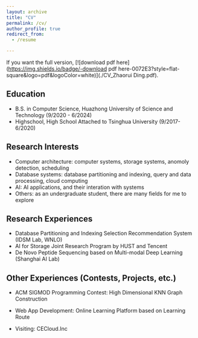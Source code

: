 ```yaml
---
layout: archive
title: "CV"
permalink: /cv/
author_profile: true
redirect_from:
  - /resume

---
```


If you want the full version, [![download pdf here](https://img.shields.io/badge/-download pdf here-0072E3?style=flat-square&logo=pdf&logoColor=white)](./CV_Zhaorui Ding.pdf).

Education
------

* B.S. in Computer Science, Huazhong University of Science and Technology (9/2020 - 6/2024)
* Highschool, High School Attached to Tsinghua University (9/2017- 6/2020)

## Research Interests

- Computer architecture: computer systems, storage systems, anomoly detection, scheduling
- Database systems: database partitioning and indexing, query and data processing, cloud computing
- AI: AI applications, and their interation with systems
- Others: as an undergraduate student, there are many fields for me to explore

Research Experiences
------

* Database Partitioning and Indexing Selection Recommendation System (IDSM Lab, WNLO)
* AI for Storage Joint Research Program by HUST and Tencent
* De Novo Peptide Sequencing based on Multi-modal Deep Learning (Shanghai AI Lab)

## Other Experiences (Contests, Projects, etc.)

- ACM SIGMOD Programming Contest: High Dimensional KNN Graph Construction

- Web App Development: Online Learning Platform based on Learning Route

- Visiting: CECloud.Inc

